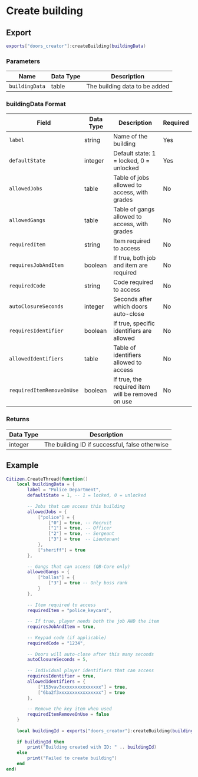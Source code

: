 # Create building

## Export
```lua
exports["doors_creator"]:createBuilding(buildingData)
```

### Parameters

| Name           | Data Type | Description                   |
| -------------- | --------- | ----------------------------- |
| `buildingData` | table     | The building data to be added |

### buildingData Format

| Field                  | Data Type | Description                                            | Required |
| ---------------------- | --------- | ------------------------------------------------------ | -------- |
| `label`                | string    | Name of the building                                   | Yes      |
| `defaultState`         | integer   | Default state: 1 = locked, 0 = unlocked               | Yes      |
| `allowedJobs`          | table     | Table of jobs allowed to access, with grades           | No       |
| `allowedGangs`         | table     | Table of gangs allowed to access, with grades          | No       |
| `requiredItem`         | string    | Item required to access                                | No       |
| `requiresJobAndItem`   | boolean   | If true, both job and item are required                | No       |
| `requiredCode`         | string    | Code required to access                                | No       |
| `autoClosureSeconds`   | integer   | Seconds after which doors auto-close                   | No       |
| `requiresIdentifier`   | boolean   | If true, specific identifiers are allowed              | No       |
| `allowedIdentifiers`   | table     | Table of identifiers allowed to access                 | No       |
| `requiredItemRemoveOnUse` | boolean | If true, the required item will be removed on use     | No       |

### Returns

| Data Type | Description                                       |
| --------- | ------------------------------------------------- |
| integer   | The building ID if successful, false otherwise    |

## Example

```lua
Citizen.CreateThread(function() 
    local buildingData = {
        label = "Police Department",
        defaultState = 1, -- 1 = locked, 0 = unlocked
        
        -- Jobs that can access this building
        allowedJobs = {
            ["police"] = {
                ["0"] = true, -- Recruit
                ["1"] = true, -- Officer
                ["2"] = true, -- Sergeant
                ["3"] = true  -- Lieutenant
            },
            ["sheriff"] = true
        },
        
        -- Gangs that can access (QB-Core only)
        allowedGangs = {
            ["ballas"] = {
                ["3"] = true -- Only boss rank
            }
        },
        
        -- Item required to access
        requiredItem = "police_keycard",
        
        -- If true, player needs both the job AND the item
        requiresJobAndItem = true,
        
        -- Keypad code (if applicable)
        requiredCode = "1234",
        
        -- Doors will auto-close after this many seconds
        autoClosureSeconds = 5,
        
        -- Individual player identifiers that can access
        requiresIdentifier = true,
        allowedIdentifiers = {
            ["153vav3xxxxxxxxxxxxxxx"] = true,
            ["6ba2f3xxxxxxxxxxxxxxxx"] = true
        },
        
        -- Remove the key item when used
        requiredItemRemoveOnUse = false
    }
    
    local buildingId = exports["doors_creator"]:createBuilding(buildingData)
    
    if buildingId then
        print("Building created with ID: " .. buildingId)
    else
        print("Failed to create building")
    end
end)
``` 
